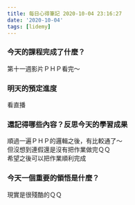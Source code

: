 ```yaml
---
title: 每日心得筆記 2020-10-04 23:16:27
date: '2020-10-04'
tags: [lidemy]
---
```


### 今天的課程完成了什麼？

第十一週影片ＰＨＰ看完～

### 明天的預定進度

看直播

### 還記得哪些內容？反思今天的學習成果

順過一遍ＰＨＰ的邏輯之後，有比較通了～  
但沒想到連假還是沒有把作業做完ＱＱ  
希望之後可以把作業順利完成

### 今天一個重要的領悟是什麼？

現實是很殘酷的ＱＱ
